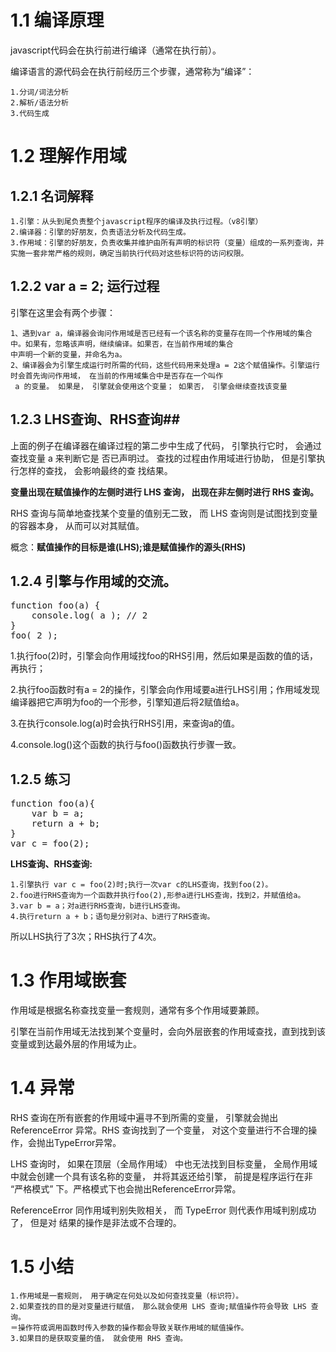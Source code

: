 # 1.1 编译原理 #
javascript代码会在执行前进行编译（通常在执行前）。

编译语言的源代码会在执行前经历三个步骤，通常称为“编译”：

	1.分词/词法分析
	2.解析/语法分析
	3.代码生成
# 1.2 理解作用域 #
## 1.2.1 名词解释 ##

	1.引擎：从头到尾负责整个javascript程序的编译及执行过程。（v8引擎）
	2.编译器：引擎的好朋友，负责语法分析及代码生成。
	3.作用域：引擎的好朋友，负责收集并维护由所有声明的标识符（变量）组成的一系列查询，并实施一套非常严格的规则，确定当前执行代码对这些标识符的访问权限。
## 1.2.2 var a = 2; 运行过程 ##
引擎在这里会有两个步骤：

	1、遇到var a，编译器会询问作用域是否已经有一个该名称的变量存在同一个作用域的集合中。如果有，忽略该声明，继续编译。如果否，在当前作用域的集合
	中声明一个新的变量，并命名为a。
	2、编译器会为引擎生成运行时所需的代码，这些代码用来处理a = 2这个赋值操作。引擎运行时会首先询问作用域， 在当前的作用域集合中是否存在一个叫作
	 a 的变量。 如果是， 引擎就会使用这个变量； 如果否， 引擎会继续查找该变量
## 1.2.3 LHS查询、RHS查询##
上面的例子在编译器在编译过程的第二步中生成了代码， 引擎执行它时， 会通过查找变量 a 来判断它是
否已声明过。 查找的过程由作用域进行协助， 但是引擎执行怎样的查找， 会影响最终的查
找结果。

**变量出现在赋值操作的左侧时进行 LHS 查询， 出现在非左侧时进行 RHS 查询。**

RHS 查询与简单地查找某个变量的值别无二致， 而 LHS 查询则是试图找到变量的容器本身， 从而可以对其赋值。

概念：**赋值操作的目标是谁(LHS);谁是赋值操作的源头(RHS)**
## 1.2.4 引擎与作用域的交流。 ##
<pre>
function foo(a) {
	console.log( a ); // 2
} 
foo( 2 );
</pre>
1.执行foo(2)时，引擎会向作用域找foo的RHS引用，然后如果是函数的值的话，再执行；

2.执行foo函数时有a = 2的操作，引擎会向作用域要a进行LHS引用；作用域发现编译器把它声明为foo的一个形参，引擎知道后将2赋值给a。

3.在执行console.log(a)时会执行RHS引用，来查询a的值。

4.console.log()这个函数的执行与foo()函数执行步骤一致。
## 1.2.5 练习 ##
<pre>
function foo(a){
	var b = a;
	return a + b;
}
var c = foo(2);
</pre>
**LHS查询、RHS查询:**
	
	1.引擎执行 var c = foo(2)时;执行一次var c的LHS查询，找到foo(2)。
	2.foo进行RHS查询为一个函数并执行foo(2),形参a进行LHS查询，找到2，并赋值给a。
	3.var b = a；对a进行RHS查询，b进行LHS查询。
	4.执行return a + b；语句是分别对a、b进行了RHS查询。
所以LHS执行了3次；RHS执行了4次。
# 1.3 作用域嵌套 #
作用域是根据名称查找变量一套规则，通常有多个作用域要兼顾。

引擎在当前作用域无法找到某个变量时，会向外层嵌套的作用域查找，直到找到该变量或到达最外层的作用域为止。
# 1.4 异常 #
RHS 查询在所有嵌套的作用域中遍寻不到所需的变量， 引擎就会抛出 ReferenceError
异常。RHS 查询找到了一个变量， 对这个变量进行不合理的操作，会抛出TypeError异常。

LHS 查询时， 如果在顶层（全局作用域） 中也无法找到目标变量，
全局作用域中就会创建一个具有该名称的变量， 并将其返还给引擎， 前提是程序运行在非
“严格模式” 下。严格模式下也会抛出ReferenceError异常。

ReferenceError 同作用域判别失败相关， 而 TypeError 则代表作用域判别成功了， 但是对
结果的操作是非法或不合理的。
# 1.5 小结 #
	1.作用域是一套规则， 用于确定在何处以及如何查找变量（标识符）。
	2.如果查找的目的是对变量进行赋值， 那么就会使用 LHS 查询;赋值操作符会导致 LHS 查询。 
	＝操作符或调用函数时传入参数的操作都会导致关联作用域的赋值操作。
	3.如果目的是获取变量的值， 就会使用 RHS 查询。